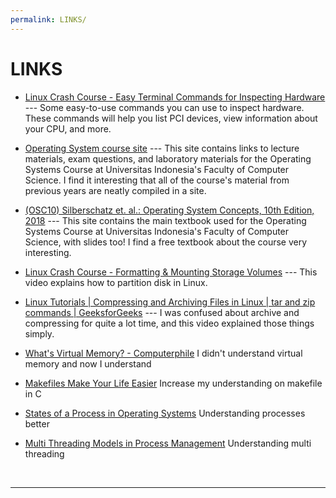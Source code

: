 ```yaml
---
permalink: LINKS/
---
```


# LINKS

* [Linux Crash Course - Easy Terminal Commands for Inspecting Hardware](https://youtu.be/oGyJr-iUwt8?si=59V2boc0XfmlFekg) --- 
Some easy-to-use commands you can use to inspect hardware. 
These commands will help you list PCI devices, view information about your CPU, and more.

* [Operating System course site](https://os.vlsm.org/) ---
  This site contains links to lecture materials, exam questions, and laboratory materials for the Operating Systems Course at Universitas Indonesia's Faculty of Computer Science.
  I find it interesting that all of the course's material from previous years are neatly compiled in a site.

* [(OSC10) Silberschatz et. al.: Operating System Concepts, 10th Edition, 2018](https://www.os-book.com/OS10/) ---
  This site contains the main textbook used for the Operating Systems Course at Universitas Indonesia's Faculty of Computer Science, with slides too!
  I find a free textbook about the course very interesting.

* [Linux Crash Course - Formatting & Mounting Storage Volumes](https://www.youtube.com/watch?v=2Z6ouBYfZr8) ---
  This video explains how to partition disk in Linux.

* [Linux Tutorials | Compressing and Archiving Files in Linux | tar and zip commands | GeeksforGeeks](https://www.youtube.com/watch?v=KucqplDh7LI) ---
  I was confused about archive and compressing for quite a lot time, and this video explained those things simply.

* [What's Virtual Memory? - Computerphile](https://www.youtube.com/watch?v=5lFnKYCZT5o)
  I didn't understand virtual memory and now I understand

* [Makefiles Make Your Life Easier](https://www.youtube.com/watch?v=yWLkyN_Satk)
  Increase my understanding on makefile in C

* [States of a Process in Operating Systems](https://www.geeksforgeeks.org/states-of-a-process-in-operating-systems/)
  Understanding processes better

* [Multi Threading Models in Process Management](https://www.geeksforgeeks.org/multi-threading-models-in-process-management/)
  Understanding multi threading
<br>
<hr>
